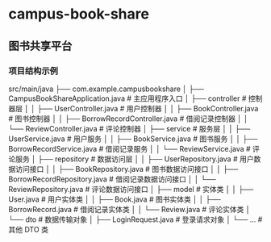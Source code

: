 # campus-book-share
## 图书共享平台
### 项目结构示例
src/main/java
├── com.example.campusbookshare
│   ├── CampusBookShareApplication.java  # 主应用程序入口
│   ├── controller                       # 控制器层
│   │   ├── UserController.java          # 用户控制器
│   │   ├── BookController.java          # 图书控制器
│   │   ├── BorrowRecordController.java  # 借阅记录控制器
│   │   └── ReviewController.java        # 评论控制器
│   ├── service                          # 服务层
│   │   ├── UserService.java             # 用户服务
│   │   ├── BookService.java             # 图书服务
│   │   ├── BorrowRecordService.java     # 借阅记录服务
│   │   └── ReviewService.java           # 评论服务
│   ├── repository                       # 数据访问层
│   │   ├── UserRepository.java          # 用户数据访问接口
│   │   ├── BookRepository.java          # 图书数据访问接口
│   │   ├── BorrowRecordRepository.java  # 借阅记录数据访问接口
│   │   └── ReviewRepository.java        # 评论数据访问接口
│   ├── model                            # 实体类
│   │   ├── User.java                    # 用户实体类
│   │   ├── Book.java                    # 图书实体类
│   │   ├── BorrowRecord.java            # 借阅记录实体类
│   │   └── Review.java                  # 评论实体类
│   └── dto                              # 数据传输对象
│       ├── LoginRequest.java            # 登录请求对象
│       └── ...                         # 其他 DTO 类
